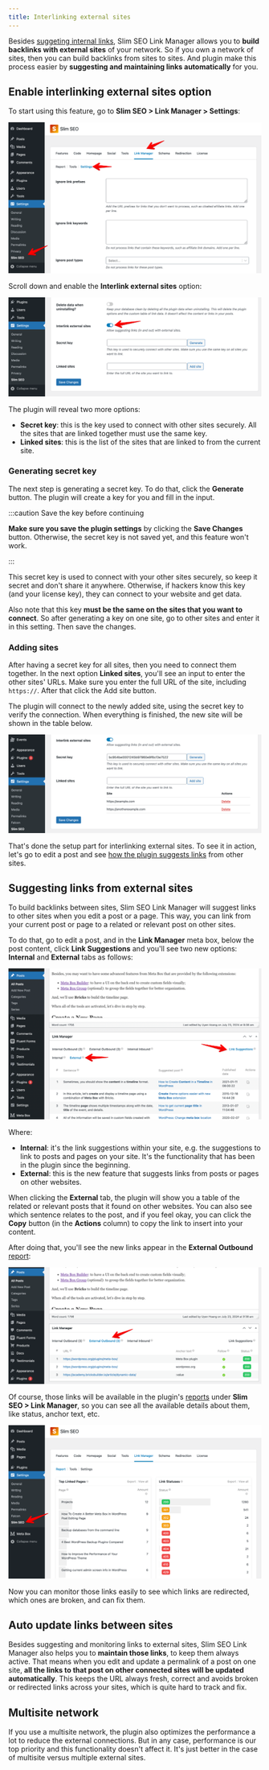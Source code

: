 ```yaml
---
title: Interlinking external sites
---
```


Besides [suggeting internal links](/slim-seo-link-manager/link-suggestions/), Slim SEO Link Manager allows you to **build backlinks with external sites** of your network. So if you own a network of sites, then you can build backlinks from sites to sites. And plugin make this process easier by **suggesting and maintaining links automatically** for you.

## Enable interlinking external sites option

To start using this feature, go to **Slim SEO > Link Manager > Settings**:

![Go to Slim SEO Link Manager settings tab](img/settings.png)

Scroll down and enable the **Interlink external sites** option:

![Enable interlinking external sites option](img/enable-interlink.png)

The plugin will reveal two more options:

- **Secret key**: this is the key used to connect with other sites securely. All the sites that are linked together must use the same key.
- **Linked sites**: this is the list of the sites that are linked to from the current site.

### Generating secret key

The next step is generating a secret key. To do that, click the **Generate** button. The plugin will create a key for you and fill in the input.

:::caution Save the key before continuing

**Make sure you save the plugin settings** by clicking the **Save Changes** button. Otherwise, the secret key is not saved yet, and this feature won't work.

:::

This secret key is used to connect with your other sites securely, so keep it secret and don't share it anywhere. Otherwise, if hackers know this key (and your license key), they can connect to your website and get data.

Also note that this key **must be the same on the sites that you want to connect**. So after generating a key on one site, go to other sites and enter it in this setting. Then save the changes.

### Adding sites

After having a secret key for all sites, then you need to connect them together. In the next option **Linked sites**, you'll see an input to enter the other sites' URLs. Make sure you enter the full URL of the site, including `https://`. After that click the Add site button.

The plugin will connect to the newly added site, using the secret key to verify the connection. When everything is finished, the new site will be shown in the table below.

![List of linked sites](img/linked-sites.png)

That's done the setup part for interlinking external sites. To see it in action, let's go to edit a post and see [how the plugin suggests links](/slim-seo-link-manager/link-suggestions/) from other sites.

## Suggesting links from external sites

To build backlinks between sites, Slim SEO Link Manager will suggest links to other sites when you edit a post or a page. This way, you can link from your current post or page to a related or relevant post on other sites.

To do that, go to edit a post, and in the **Link Manager** meta box, below the post content, click **Link Suggestions** and you'll see two new options: **Internal** and **External** tabs as follows:

![View suggestions for links from external websites](img/link-suggestions-external.png)

Where:

- **Internal**: it's the link suggestions within your site, e.g. the suggestions to link to posts and pages on your site. It's the functionality that has been in the plugin since the beginning.
- **External**: this is the new feature that suggests links from posts or pages on other websites.

When clicking the **External** tab, the plugin will show you a table of the related or relevant posts that it found on other websites. You can also see which sentence relates to the post, and if you feel okay, you can click the **Copy** button (in the **Actions** column) to copy the link to insert into your content.

After doing that, you'll see the new links appear in the **External Outbound** [report](/slim-seo-link-manager/post-links/):

![External outbound link report](img/external-outbound.png)

Of course, those links will be available in the plugin's [reports](/slim-seo-link-manager/reports/) under **Slim SEO > Link Manager**, so you can see all the available details about them, like status, anchor text, etc.

![Slim SEO Link Manager reports](img/reports.png)

Now you can monitor those links easily to see which links are redirected, which ones are broken, and can fix them.

## Auto update links between sites

Besides suggesting and monitoring links to external sites, Slim SEO Link Manager also helps you to **maintain those links**, to keep them always active. That means when you edit and update a permalink of a post on one site, **all the links to that post on other connected sites will be updated automatically**. This keeps the URL always fresh, correct and avoids broken or redirected links across your sites, which is quite hard to track and fix.

## Multisite network

If you use a multisite network, the plugin also optimizes the performance a lot to reduce the external connections. But in any case, performance is our top priority and this functionality doesn't affect it. It's just better in the case of multisite versus multiple external sites.
